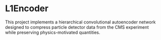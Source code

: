 # L1Encoder
This project implements a hierarchical convolutional autoencoder network designed to compress particle detector data from the CMS experiment while preserving physics-motivated quantities.
